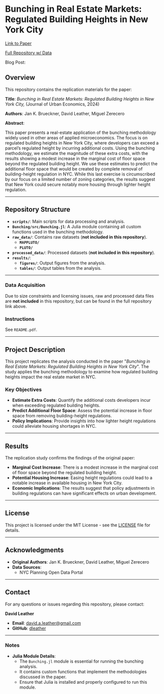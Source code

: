 # **Bunching in Real Estate Markets: Regulated Building Heights in New York City**

[Link to Paper](https://doi.org/10.1016/j.jue.2024.103683)

[Full Repository w/ Data](https://data.mendeley.com/datasets/3thdvcygww/1)

Blog Post:

## **Overview**

This repository contains the replication materials for the paper:

**Title**: *Bunching in Real Estate Markets: Regulated Building Heights in New York City,* (Journal of Urban Economics, 2024)

**Authors**: Jan K. Brueckner, David Leather, Miguel Zerecero

**Abstract**:

This paper presents a real-estate application of the bunching methodology widely used in other areas of applied microeconomics. The focus is on regulated building heights in New York City, where developers can exceed a parcel’s regulated height by incurring additional costs. Using the bunching methodology, we estimate the magnitude of these extra costs, with the results showing a modest increase in the marginal cost of floor space beyond the regulated building height. We use these estimates to predict the additional floor space that would be created by complete removal of building-height regulation in NYC. While this last exercise is circumscribed by our focus on a limited number of zoning categories, the results suggest that New York could secure notably more housing through lighter height regulation.

---

## **Repository Structure**

- **`scripts/`**: Main scripts for data processing and analysis.
- **`Bunching/src/Bunching.jl`**: A Julia module containing all custom functions used in the bunching methodology.
- **`raw_data/`**: Contains raw datasets (**not included in this repository**).
  - **`MAPPLUTO/`**
  - **`PLUTO/`**
- **`processed_data/`**: Processed datasets (**not included in this repository**).
- **`results/`**:
  - **`figures/`**: Output figures from the analysis.
  - **`tables/`**: Output tables from the analysis.

---

### **Data Acquisition**

Due to size constraints and licensing issues, raw and processed data files are **not included** in this repository, but can be found in the full repository link above.

### **Instructions**

See `README.pdf`.

---

## **Project Description**

This project replicates the analysis conducted in the paper "*Bunching in Real Estate Markets: Regulated Building Heights in New York City*". The study applies the bunching methodology to examine how regulated building heights impact the real estate market in NYC.

### **Key Objectives**

- **Estimate Extra Costs**: Quantify the additional costs developers incur when exceeding regulated building heights.
- **Predict Additional Floor Space**: Assess the potential increase in floor space from removing building-height regulations.
- **Policy Implications**: Provide insights into how lighter height regulations could alleviate housing shortages in NYC.

---

## **Results**

The replication study confirms the findings of the original paper:

- **Marginal Cost Increase**: There is a modest increase in the marginal cost of floor space beyond the regulated building height.
- **Potential Housing Increase**: Easing height regulations could lead to a notable increase in available housing in New York City.
- **Economic Implications**: The results suggest that policy adjustments in building regulations can have significant effects on urban development.

---

## **License**

This project is licensed under the MIT License - see the [LICENSE](LICENSE) file for details.

---

## **Acknowledgments**

- **Original Authors**: Jan K. Brueckner, David Leather, Miguel Zerecero
- **Data Sources**:
  - NYC Planning Open Data Portal

---

## **Contact**

For any questions or issues regarding this repository, please contact:

**David Leather**

- **Email**: [david.a.leather@gmail.com](mailto:david.a.leather@gmail.com)
- **GitHub**: [dleather](https://github.com/dleather)

---

### **Notes**

- **Julia Module Details**:
  - The `Bunching.jl` module is essential for running the bunching analysis.
  - It contains custom functions that implement the methodologies discussed in the paper.
  - Ensure that Julia is installed and properly configured to run this module.
